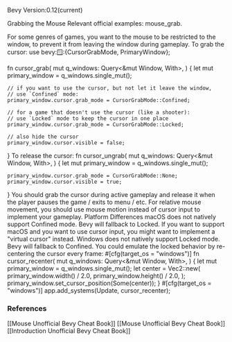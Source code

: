 Bevy Version:0.12(current)


Grabbing the Mouse
Relevant official examples:
mouse_grab.

For some genres of games, you want to the mouse to be restricted to the window,
to prevent it from leaving the window during gameplay.
To grab the cursor:
use bevy::window::{CursorGrabMode, PrimaryWindow};

fn cursor_grab(
    mut q_windows: Query<&mut Window, With<PrimaryWindow>>,
) {
    let mut primary_window = q_windows.single_mut();

    // if you want to use the cursor, but not let it leave the window,
    // use `Confined` mode:
    primary_window.cursor.grab_mode = CursorGrabMode::Confined;

    // for a game that doesn't use the cursor (like a shooter):
    // use `Locked` mode to keep the cursor in one place
    primary_window.cursor.grab_mode = CursorGrabMode::Locked;

    // also hide the cursor
    primary_window.cursor.visible = false;
}
To release the cursor:
fn cursor_ungrab(
    mut q_windows: Query<&mut Window, With<PrimaryWindow>>,
) {
    let mut primary_window = q_windows.single_mut();

    primary_window.cursor.grab_mode = CursorGrabMode::None;
    primary_window.cursor.visible = true;
}
You should grab the cursor during active gameplay and release it when
the player pauses the game / exits to menu / etc.
For relative mouse movement, you should use mouse motion
instead of cursor input to implement your gameplay.
Platform Differences
macOS does not natively support Confined mode. Bevy will fallback to Locked.
If you want to support macOS and you want to use cursor input,
you might want to implement a "virtual cursor" instead.
Windows does not natively support Locked mode. Bevy will fallback to Confined.
You could emulate the locked behavior by re-centering the cursor every frame:
#[cfg(target_os = "windows")]
fn cursor_recenter(
    mut q_windows: Query<&mut Window, With<PrimaryWindow>>,
) {
    let mut primary_window = q_windows.single_mut();
    let center = Vec2::new(
        primary_window.width() / 2.0,
        primary_window.height() / 2.0,
    );
    primary_window.set_cursor_position(Some(center));
}
#[cfg(target_os = "windows")]
app.add_systems(Update, cursor_recenter);

### References
[[Mouse  Unofficial Bevy Cheat Book]] [[Mouse  Unofficial Bevy Cheat Book]] [[Introduction  Unofficial Bevy Cheat Book]] 